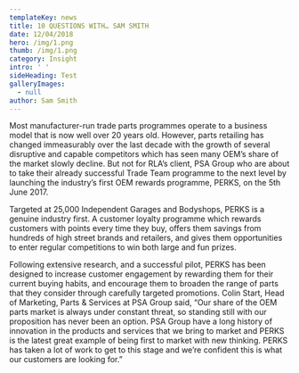 ```yaml
---
templateKey: news
title: 10 QUESTIONS WITH… SAM SMITH
date: 12/04/2018
hero: /img/1.png
thumb: /img/1.png
category: Insight
intro: ' '
sideHeading: Test
galleryImages:
  - null
author: Sam Smith
---
```

Most manufacturer-run trade parts programmes operate to a business model that is now well over 20 years old. However, parts retailing has changed immeasurably over the last decade with the growth of several disruptive and capable competitors which has seen many OEM’s share of the market slowly decline. But not for RLA’s client, PSA Group who are about to take their already successful Trade Team programme to the next level by launching the industry’s first OEM rewards programme, PERKS, on the 5th June 2017. 



Targeted at 25,000 Independent Garages and Bodyshops, PERKS is a genuine industry first. A customer loyalty programme which rewards customers with points every time they buy, offers them savings from hundreds of high street brands and retailers, and gives them opportunities to enter regular competitions to win both large and fun prizes.



Following extensive research, and a successful pilot, PERKS has been designed to increase customer engagement by rewarding them for their current buying habits, and encourage them to broaden the range of parts that they consider through carefully targeted promotions. Colin Start, Head of Marketing, Parts & Services at PSA Group said, “Our share of the OEM parts market is always under constant threat, so standing still with our proposition has never been an option. PSA Group have a long history of innovation in the products and services that we bring to market and PERKS is the latest great example of being first to market with new thinking. PERKS has taken a lot of work to get to this stage and we’re confident this is what our customers are looking for.”
